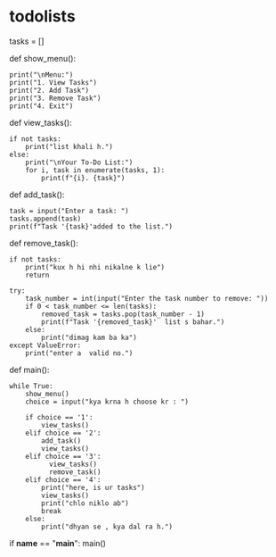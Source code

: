 # todolists

tasks = []

def show_menu():
   
    print("\nMenu:")
    print("1. View Tasks")
    print("2. Add Task")
    print("3. Remove Task")
    print("4. Exit")

def view_tasks():
    
    if not tasks:
        print("list khali h.")
    else:
        print("\nYour To-Do List:")
        for i, task in enumerate(tasks, 1):
            print(f"{i}. {task}")

def add_task():
  
    task = input("Enter a task: ")
    tasks.append(task)
    print(f"Task '{task}'added to the list.")

def remove_task():
   
    if not tasks:
        print("kux h hi nhi nikalne k lie")
        return
    
    try:
        task_number = int(input("Enter the task number to remove: "))
        if 0 < task_number <= len(tasks):
            removed_task = tasks.pop(task_number - 1)
            print(f"Task '{removed_task}'  list s bahar.")
        else:
            print("dimag kam ba ka")
    except ValueError:
        print("enter a  valid no.")

def main():
   
    while True:
        show_menu()
        choice = input("kya krna h choose kr : ")

        if choice == '1':
            view_tasks()
        elif choice == '2':
            add_task()
            view_tasks()    
        elif choice == '3':
              view_tasks()
              remove_task()
        elif choice == '4':
            print("here, is ur tasks")
            view_tasks()
            print("chlo niklo ab")
            break
        else:
            print("dhyan se , kya dal ra h.")

if __name__ == "__main__":
    main()
